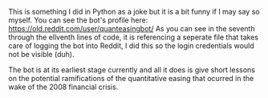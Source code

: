 This is something I did in Python as a joke but it is a bit funny if I may say so myself. 
You can see the bot's profile here: https://old.reddit.com/user/quanteasingbot/ 
As you can see in the seventh through the ellventh lines of code, it is referencing a seperate file that takes care of logging the bot into Reddit, I did this so the login credentials would not be visible (duh). 

The bot is at its earliest stage currently and all it does is give short lessons on the potential ramifications of the quantitative easing that ocurred in the wake of the 2008 financial crisis. 

